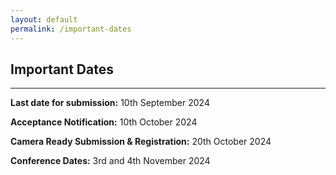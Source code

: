 ```yaml
---
layout: default
permalink: /important-dates
---
```

## Important Dates
---

**Last date for submission:**  10th September  2024

**Acceptance Notification:** 10th October 2024

**Camera Ready Submission & Registration:**  20th October 2024

**Conference Dates:**  3rd and 4th November 2024

